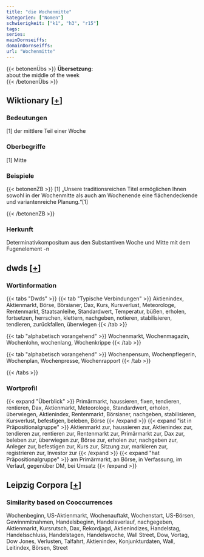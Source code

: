 ```yaml
---
title: "die Wochenmitte"
kategorien: ["Nomen"]
schwierigkeit: ["k1", "h3", "r15"]
tags:
series:
mainDornseiffs:
domainDornseiffs:
url: "Wochenmitte"
---
```


{{< betonenÜbs >}}
**Übersetzung:**  
about  the middle of the week  
{{< /betonenÜbs >}}

## Wiktionary [[+](https://de.wiktionary.org/wiki/Wochenmitte)]

### Bedeutungen
[1] der mittlere Teil einer Woche  

### Oberbegriffe
[1] Mitte  

### Beispiele
{{< betonenZB >}}
[1] „Unsere traditionsreichen Titel ermöglichen Ihnen sowohl in der Wochenmitte als auch am Wochenende eine  flächendeckende und variantenreiche Planung.“[1]  

{{< /betonenZB >}}
### Herkunft
Determinativkompositum aus den Substantiven Woche und Mitte mit dem Fugenelement -n  



## dwds [[+](https://www.dwds.de/wb/Wochenmitte)]

### Wortinformation
{{< tabs "Dwds" >}}
{{< tab "Typische Verbindungen" >}}
Aktienindex, Aktienmarkt, Börse, Börsianer, Dax, Kurs, Kursverlust, Meteorologe, Rentenmarkt, Staatsanleihe, Standardwert, Temperatur, büßen, erholen, fortsetzen, herrschen, klettern, nachgeben, notieren, stabilisieren, tendieren, zurückfallen, überwiegen
{{< /tab >}}

{{< tab "alphabetisch vorangehend" >}}
Wochenmarkt, Wochenmagazin, Wochenlohn, wochenlang, Wochenkrippe
{{< /tab >}}

{{< tab "alphabetisch vorangehend" >}}
Wochenpensum, Wochenpflegerin, Wochenplan, Wochenpresse, Wochenrapport
{{< /tab >}}

{{< /tabs >}}

### Wortprofil
{{< expand "Überblick" >}} Primärmarkt, haussieren, fixen, tendieren, rentieren, Dax, Aktienmarkt, Meteorologe, Standardwert, erholen, überwiegen, Aktienindex, Rentenmarkt, Börsianer, nachgeben, stabilisieren, Kursverlust, befestigen, beleben, Börse {{< /expand >}}
{{< expand "ist in Präpositionalgruppe" >}} Aktienmarkt zur, haussieren zur, Aktienindex zur, tendieren zur, rentieren zur, Rentenmarkt zur, Primärmarkt zur, Dax zur, beleben zur, überwiegen zur, Börse zur, erholen zur, nachgeben zur, Anleger zur, befestigen zur, Kurs zur, Sitzung zur, markieren zur, registrieren zur, Investor zur {{< /expand >}}
{{< expand "hat Präpositionalgruppe" >}} am Primärmarkt, an Börse, in Verfassung, im Verlauf, gegenüber DM, bei Umsatz {{< /expand >}}

## Leipzig Corpora [[+](https://corpora.uni-leipzig.de/en/res?word=Wochenmitte&corpusId=deu_newscrawl-public_2018)]


### Similarity based on Cooccurrences
Wochenbeginn, US-Aktienmarkt, Wochenauftakt, Wochenstart, US-Börsen, Gewinnmitnahmen, Handelsbeginn, Handelsverlauf, nachgegeben, Aktienmarkt, Kursrutsch, Dax, Rekordjagd, Aktienindizes, Handelstag, Handelsschluss, Handelstagen, Handelswoche, Wall Street, Dow, Vortag, Dow Jones, Verlusten, Talfahrt, Aktienindex, Konjunkturdaten, Wall, Leitindex, Börsen, Street

